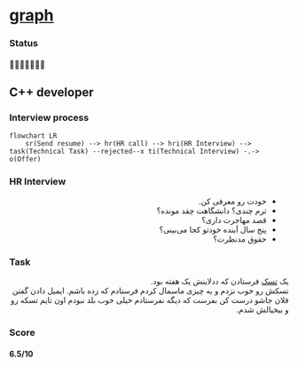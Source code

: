 # [graph](https://graph-inc.ir)

### Status
#### 📜📞👱🏻‍♀️📝❌
## C++ developer
### Interview process
```mermaid
flowchart LR
    sr(Send resume) --> hr(HR call) --> hri(HR Interview) --> task(Technical Task) --rejected--x ti(Technical Interview) -.-> o(Offer)
```

### HR Interview

<ul dir="rtl">
    <li>خودت رو معرفی کن.</li>
    <li>ترم چندی؟ دانشگاهت چقد مونده؟</li>
    <li>قصد مهاجرت داری؟</li>
    <li>پنج سال آینده خودتو کجا می‌بینی؟</li>
    <li>حقوق مدنظرت؟</li>
</ul>

### Task

<p dir="rtl">
یک
<a href="./graph-task.pdf">تسک</a>
فرستادن که ددلاینش یک هفته بود.
<br />
تسکش رو خوب نزدم و یه چیزی ماسمال کردم فرستادم که زده باشم. ایمیل دادن گفتن فلان جاشو درست کن بفرست که دیگه نفرستادم خیلی خوب بلد نبودم اون تایم تسکه رو و بیخیالش شدم.
</p>

### Score
#### 6.5/10
